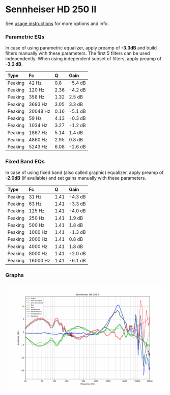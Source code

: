 # Sennheiser HD 250 II
See [usage instructions](https://github.com/jaakkopasanen/AutoEq#usage) for more options and info.

### Parametric EQs
In case of using parametric equalizer, apply preamp of **-3.3dB** and build filters manually
with these parameters. The first 5 filters can be used independently.
When using independent subset of filters, apply preamp of **-3.2 dB**.

| Type    | Fc       |    Q | Gain    |
|:--------|:---------|:-----|:--------|
| Peaking | 42 Hz    | 0.8  | -5.4 dB |
| Peaking | 120 Hz   | 2.36 | -4.2 dB |
| Peaking | 358 Hz   | 1.32 | 2.5 dB  |
| Peaking | 3693 Hz  | 3.05 | 3.3 dB  |
| Peaking | 20048 Hz | 0.16 | -5.1 dB |
| Peaking | 59 Hz    | 4.13 | -0.3 dB |
| Peaking | 1034 Hz  | 3.27 | -1.2 dB |
| Peaking | 1867 Hz  | 5.14 | 1.4 dB  |
| Peaking | 4860 Hz  | 2.95 | 0.8 dB  |
| Peaking | 5243 Hz  | 6.08 | -2.6 dB |

### Fixed Band EQs
In case of using fixed band (also called graphic) equalizer, apply preamp of **-2.0dB**
(if available) and set gains manually with these parameters.

| Type    | Fc       |    Q | Gain    |
|:--------|:---------|:-----|:--------|
| Peaking | 31 Hz    | 1.41 | -4.3 dB |
| Peaking | 63 Hz    | 1.41 | -3.3 dB |
| Peaking | 125 Hz   | 1.41 | -4.0 dB |
| Peaking | 250 Hz   | 1.41 | 1.9 dB  |
| Peaking | 500 Hz   | 1.41 | 1.8 dB  |
| Peaking | 1000 Hz  | 1.41 | -1.3 dB |
| Peaking | 2000 Hz  | 1.41 | 0.8 dB  |
| Peaking | 4000 Hz  | 1.41 | 1.8 dB  |
| Peaking | 8000 Hz  | 1.41 | -2.0 dB |
| Peaking | 16000 Hz | 1.41 | -6.1 dB |

### Graphs
![](./Sennheiser%20HD%20250%20II.png)